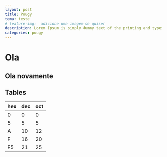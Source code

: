 ```yaml
---
layout: post
title: Pougy
tema: teste
# feature-img:  adicione uma imagem se quiser 
description: Lorem Ipsum is simply dummy text of the printing and typesetting industry.
categories: pougy
---
```


# Ola

## Ola novamente 

## Tables

| hex | dec | oct |
| -   | -   | -   |
| 0   | 0   | 0   |
| 5   | 5   | 5   |
| A   | 10  | 12  |
| F   | 16  | 20  |
| F5  | 21  | 25  |

